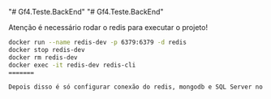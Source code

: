 "# Gf4.Teste.BackEnd" 
"# Gf4.Teste.BackEnd" 

Atenção é necessário rodar o redis para executar o projeto!
```bash
docker run --name redis-dev -p 6379:6379 -d redis
docker stop redis-dev
docker rm redis-dev
docker exec -it redis-dev redis-cli
=======

Depois disso é só configurar conexão do redis, mongodb e SQL Server no appsettings
